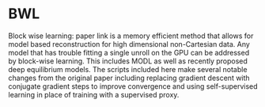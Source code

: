 # BWL
Block wise learning: paper link is a memory efficient method that allows for model based reconstruction for high dimensional non-Cartesian data. Any model that has trouble fitting a single unroll
on the GPU can be addressed by block-wise learning. This includes MODL as well as recently proposed deep equilibrium models. The scripts included here make several notable
changes from the original paper including replacing gradient descent with conjugate gradient steps to improve convergence and using self-supervised learning in place of 
training with a supervised proxy. 


